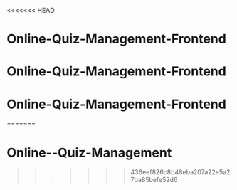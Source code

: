 <<<<<<< HEAD
# Online-Quiz-Management-Frontend
# Online-Quiz-Management-Frontend
# Online-Quiz-Management-Frontend
=======
# Online--Quiz-Management
>>>>>>> 436eef826c8b48eba207a22e5a27ba85befe52d6
